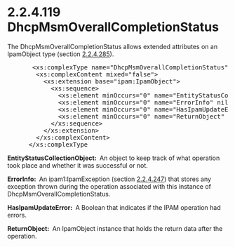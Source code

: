 <html dir="LTR" xmlns:mshelp="http://msdn.microsoft.com/mshelp" xmlns:ddue="http://ddue.schemas.microsoft.com/authoring/2003/5" xmlns:xlink="http://www.w3.org/1999/xlink" xmlns:tool="http://www.microsoft.com/tooltip">
 <body>
 <div id="header">
 <h1 class="heading">2.2.4.119 DhcpMsmOverallCompletionStatus</h1>
 </div>
 <div id="mainSection">
 <div id="mainBody">
 <div id="allHistory" class="saveHistory"></div>
 <div id="sectionSection0" class="section" name="collapseableSection">
 

<p>The DhcpMsmOverallCompletionStatus allows extended
attributes on an IpamObject type (section <a href="8db9f5bb-a614-4490-8fad-d5a89c448fe8.md">2.2.4.285</a>).</p>

<dl>
<dd>
<div><pre>  &lt;xs:complexType name=&quot;DhcpMsmOverallCompletionStatus&quot;&gt;
   &lt;xs:complexContent mixed=&quot;false&quot;&gt;
     &lt;xs:extension base=&quot;ipam:IpamObject&quot;&gt;
       &lt;xs:sequence&gt;
         &lt;xs:element minOccurs=&quot;0&quot; name=&quot;EntityStatusCollectionObject&quot; nillable=&quot;true&quot; type=&quot;ipam:IpamObject&quot; /&gt;
         &lt;xs:element minOccurs=&quot;0&quot; name=&quot;ErrorInfo&quot; nillable=&quot;true&quot; type=&quot;ipam1:IpamException&quot; /&gt;
         &lt;xs:element minOccurs=&quot;0&quot; name=&quot;HasIpamUpdateError&quot; type=&quot;xsd:boolean&quot; /&gt;
         &lt;xs:element minOccurs=&quot;0&quot; name=&quot;ReturnObject&quot; nillable=&quot;true&quot; type=&quot;ipam:IpamObject&quot; /&gt;
       &lt;/xs:sequence&gt;
     &lt;/xs:extension&gt;
   &lt;/xs:complexContent&gt;
 &lt;/xs:complexType
</pre></div>
</dd></dl>

<p><b>EntityStatusCollectionObject: </b> An object to
keep track of what operation took place and whether it was successful or not.</p>

<p><b>ErrorInfo: </b> An ipam1:IpamException (section <a href="03675192-9093-4a66-b2af-3b770c0772e1.md">2.2.4.247</a>) that stores any
exception thrown during the operation associated with this instance of
DhcpMsmOverallCompletionStatus.</p>

<p><b>HasIpamUpdateError: </b> A Boolean that indicates
if the IPAM operation had errors.</p>

<p><b>ReturnObject: </b> An IpamObject instance that
holds the return data after the operation.</p>


 </div>
 </div>
 </div>
 </body>
</html>